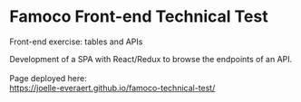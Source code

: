 # Famoco Front-end Technical Test

Front-end exercise: tables and APIs

Development of a SPA with React/Redux to browse the endpoints of an API. <br>
<br>
Page deployed here: <br>
https://joelle-everaert.github.io/famoco-technical-test/

